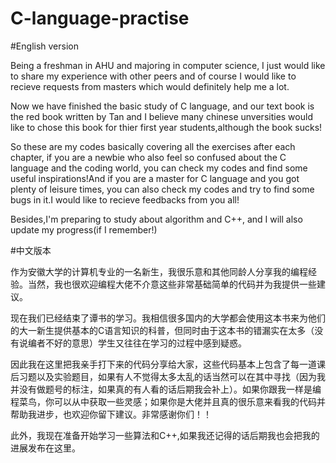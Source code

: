 # C-language-practise


#English version



Being a freshman in AHU and majoring in computer science, I just would like to share my experience with other peers and of course I would like to recieve requests from masters which would definitely help me a lot.



Now we have finished the basic study of C language, and our text book is the red book written by Tan and I believe many chinese unversities would like to chose this book for thier first year students,although the book sucks!



So these are my codes basically covering all the exercises after each chapter, if you are a newbie who also feel so confused about the C language and the coding world, you can check my codes and find some useful inspirations!And if you are a master for C language and you got plenty of leisure times, you can also check my codes and try to find some bugs in it.I would like to recieve feedbacks from you all!



Besides,I'm preparing to study about algorithm and C++, and I will also update my progress(if I remember!)



#中文版本



作为安徽大学的计算机专业的一名新生，我很乐意和其他同龄人分享我的编程经验。当然，我也很欢迎编程大佬不介意这些非常基础简单的代码并为我提供一些建议。



现在我们已经结束了谭书的学习。我相信很多国内的大学都会使用这本书来为他们的大一新生提供基本的C语言知识的科普，但同时由于这本书的错漏实在太多（没有说编者不好的意思）学生又往往在学习的过程中感到疑惑。



因此我在这里把我亲手打下来的代码分享给大家，这些代码基本上包含了每一道课后习题以及实验题目，如果有人不觉得太多太乱的话当然可以在其中寻找（因为我并没有做题号的标注，如果真的有人看的话后期我会补上）。如果你跟我一样是编程菜鸟，你可以从中获取一些灵感；如果你是大佬并且真的很乐意来看我的代码并帮助我进步，也欢迎你留下建议。非常感谢你们！！



此外，我现在准备开始学习一些算法和C++,如果我还记得的话后期我也会把我的进展发布在这里。
